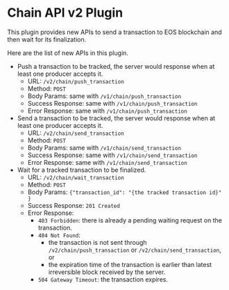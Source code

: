 # Chain API v2 Plugin

This plugin provides new APIs to send a transaction to EOS blockchain and then wait for its finalization.

Here are the list of new APIs in this plugin.

* Push a transaction to be tracked, the server would response when at least one producer accepts it.
    * URL: `/v2/chain/push_transaction`
    * Method: `POST`
    * Body Params: same with `/v1/chain/push_transaction`
    * Success Response: same with `/v1/chain/push_transaction`
    * Error Response: same with `/v1/chain/push_transaction`
* Send a transaction to be tracked, the server would response when at least one producer accepts it.
    * URL: `/v2/chain/send_transaction`
    * Method: `POST`
    * Body Params: same with `/v1/chain/send_transaction`
    * Success Response: same with `/v1/chain/send_transaction`
    * Error Response: same with `/v1/chain/send_transaction`
* Wait for a tracked transaction to be finalized.
    * URL: `/v2/chain/wait_transaction`
    * Method: `POST`
    * Body Params: `{"transaction_id": "{the tracked transaction id}" }`
    * Success Response: `201 Created`
    * Error Response:
        * `403 Forbidden`: there is already a pending waiting request on the transaction.
        * `404 Not Found`:
            * the transaction is not sent through `/v2/chain/push_transaction` or `/v2/chain/send_transaction`, or
            * the expiration time of the transaction is earlier than latest irreversible block received by the server.
        * `504 Gateway Timeout`: the transaction expires.
